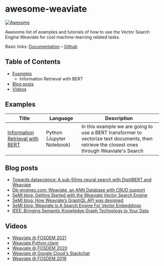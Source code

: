 # awesome-weaviate

[![Awesome](https://cdn.rawgit.com/sindresorhus/awesome/d7305f38d29fed78fa85652e3a63e154dd8e8829/media/badge.svg)](https://github.com/sindresorhus/awesome)

Awesome list of examples and tutorials of how to use the Vector Search Engine
Weaviate for cool machine-learning related tasks.

Basic links: [Documentation](https://github.com/semi-technologies/weaviate) – [Github](https://www.semi.technology/developers/weaviate/current/)

## Table of Contents

* [Examples](#examples)
  * Information Retrieval with BERT
* [Blog posts](#blog-posts)
* [Videos](#videos)

## Examples

|Title|Language|Description|
|---|---|---|
| [Information Retrieval with BERT](bert-information-retrieval) | Python (Jupyter Notebook) | In this example we are going to use a BERT transformer to vectorize text documents, then retrieve the closest ones through Weaviate's Search |

## Blog posts

* [Towards datascience: A sub-50ms neural search with DistilBERT and Weaviate](https://towardsdatascience.com/a-sub-50ms-neural-search-with-distilbert-and-weaviate-4857ae390154)
* [Db-engines.com: Weaviate, an ANN Database with CRUD support](https://db-engines.com/en/blog_post/87)
* [SeMI blog: Getting Started with the Weaviate Vector Search Engine](https://medium.com/semi-technologies/getting-started-with-the-weaviate-vector-search-engine-10e3997ac3b)
* [SeMI blog: How Weaviate’s GraphQL API was designed](https://medium.com/semi-technologies/how-weaviates-graphql-api-was-designed-b38885aa9cee)
* [SeMI blog: Weaviate Is A Search Engine For Vector Embeddings](https://medium.com/semi-technologies/weaviate-is-a-search-engine-for-vector-embeddings-33d5b8d99014)
* [IEEE: Bringing Semantic Knowledge Graph Technology to Your Data](https://ieeexplore.ieee.org/document/8994851)

## Videos

* [Weaviate @ FOSDEM 2021](https://www.youtube.com/watch?v=SDOl9fRObVg)
* [Weaviate Python client](https://www.youtube.com/watch?v=oN2WKHLYKCc)
* [Weaviate @ FOSDEM 2020](https://www.youtube.com/watch?v=3NfcAF4qm2k)
* [Weaviate @ Google Cloud's Stackchat](https://www.youtube.com/watch?v=SOUtWj2szOM)
* [Weaviate @ FOSDEM 2019](https://www.youtube.com/watch?v=hm9ibPZOUcw)
